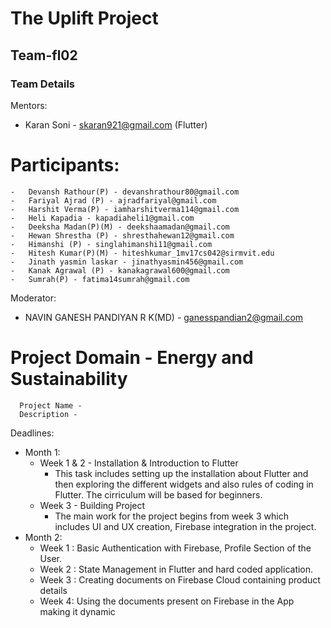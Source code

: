 # The Uplift Project

## Team-fl02

### Team Details

Mentors:
-   Karan Soni - skaran921@gmail.com (Flutter)

# Participants:
```-   Deep Dhar(P) - dhar2017.slg@gmail.com 
-   Devansh Rathour(P) - devanshrathour80@gmail.com
-   Fariyal Ajrad (P) - ajradfariyal@gmail.com
-   Harshit Verma(P) - iamharshitverma114@gmail.com
-   Heli Kapadia - kapadiaheli1@gmail.com
-   Deeksha Madan(P)(M) - deekshaamadan@gmail.com
-   Hewan Shrestha (P) - shresthahewan12@gmail.com
-   Himanshi (P) - singlahimanshi11@gmail.com
-   Hitesh Kumar(P)(M) - hiteshkumar_1mv17cs042@sirmvit.edu
-   Jinath yasmin laskar - jinathyasmin456@gmail.com
-   Kanak Agrawal (P) - kanakagrawal600@gmail.com
-   Sumrah(P) - fatima14sumrah@gmail.com
```
Moderator:
-   NAVIN GANESH PANDIYAN R K(MD) - ganesspandian2@gmail.com

 # Project Domain -   Energy and Sustainability  <br/>
      Project Name - 
      Description - 

Deadlines:
* Month 1:
    * Week 1 & 2 - Installation & Introduction to Flutter 
        * This task includes setting up the installation about Flutter and then exploring the different widgets and also rules of coding in Flutter. The cirriculum will be based for beginners.
    * Week 3 - Building Project
        * The main work for the project begins from week 3 which includes UI and UX creation, Firebase integration in the project.
* Month 2:
    * Week 1 : Basic Authentication with Firebase, Profile Section of the User.
    * Week 2 : State Management in Flutter and hard coded application.
    * Week 3 : Creating documents on Firebase Cloud containing product details
    * Week 4: Using the documents present on Firebase in the App making it dynamic

